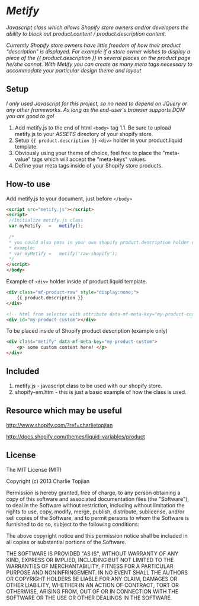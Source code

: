 # _Metify_

_Javascript class which allows Shopify store owners and/or developers the ability to block out product.content / product.description content._

_Currently Shopify store owners have little freedom of how their product "description" is displayed._
_For example if a store owner wishes to display a piece of the {{ product.description }} in several places on the product page he/she cannot._ 
_With Metify you can create as many meta tags necessary to accommodate your particular design theme and layout_

## Setup

_I only used Javascript for this project, so no need to depend on JQuery or any other frameworks._ 
_As long as the end-user's browser supports DOM you are good to go!_

1. Add metify.js to the end of html `<body>` tag
1.1. Be sure to upload metify.js to your _ASSETS_ directory of your shopify store.
2. Setup `{{ product.description }}` `<div>` holder in your product.liquid template.
3. Obviously using your theme of choice, feel free to place the "meta-value" tags which will accept the "meta-keys" values.
4. Define your meta tags inside of your Shopify store products.


## How-to use

Add metify.js to your document, just before `</body>`
```HTML
<script src="metify.js"></script>
<script>
 //Initialize metify.js class
 var myMetify	=	metify();
 
 /*
 * you could also pass in your own shopify product.description holder class.
 * example:
 * var myMetify	=	metify('raw-shopify');
 */
</script>
</body>
```

Example of `<div>` holder inside of product.liquid template.
```HTML
<div class="mf-product-raw" style="display:none;">
	{{ product.description }}
</div>
```

```HTML
<!-- html from selector with attribute data-mf-meta-key="my-product-custom" will be placed below -->
<div id="my-product-custom"></div>
```

To be placed inside of Shopify product description (example only)
```HTML
<div class="metify" data-mf-meta-key="my-product-custom">
	<p> some custom content here! </p>
</div>
```

## Included
1. metify.js - javascript class to be used with our shopify store.
2. shopify-em.htm - this is just a basic example of how the class is used.

## Resource which may be useful
http://www.shopify.com/?ref=charlietopjian

http://docs.shopify.com/themes/liquid-variables/product



## License

The MIT License (MIT)

Copyright (c) 2013 Charlie Topjian

Permission is hereby granted, free of charge, to any person obtaining a copy
of this software and associated documentation files (the "Software"), to deal
in the Software without restriction, including without limitation the rights
to use, copy, modify, merge, publish, distribute, sublicense, and/or sell
copies of the Software, and to permit persons to whom the Software is
furnished to do so, subject to the following conditions:

The above copyright notice and this permission notice shall be included in all
copies or substantial portions of the Software.

THE SOFTWARE IS PROVIDED "AS IS", WITHOUT WARRANTY OF ANY KIND, EXPRESS OR
IMPLIED, INCLUDING BUT NOT LIMITED TO THE WARRANTIES OF MERCHANTABILITY,
FITNESS FOR A PARTICULAR PURPOSE AND NONINFRINGEMENT. IN NO EVENT SHALL THE
AUTHORS OR COPYRIGHT HOLDERS BE LIABLE FOR ANY CLAIM, DAMAGES OR OTHER
LIABILITY, WHETHER IN AN ACTION OF CONTRACT, TORT OR OTHERWISE, ARISING FROM,
OUT OF OR IN CONNECTION WITH THE SOFTWARE OR THE USE OR OTHER DEALINGS IN THE
SOFTWARE.


          